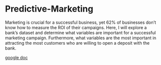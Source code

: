 # Predictive-Marketing

Marketing is crucial for a successful business, yet 62% of businesses don’t know how to measure the ROI of their campaigns.  Here, I will explore a bank’s dataset and determine what variables are important for a successful marketing campaign.  Furthermore, what variables are the most important in attracting the most customers who are willing to open a deposit with the bank.

[google doc](https://docs.google.com/document/d/1dLVBZXffiXhr0-wSr-w88DujwVaqNvHGKvEnN28ApoU/edit?usp=sharing)

